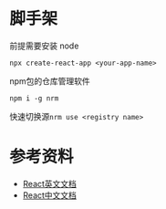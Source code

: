 
# 脚手架

前提需要安装 node
```
npx create-react-app <your-app-name>
```
npm包的仓库管理软件
```
npm i -g nrm
```
快速切换源`nrm use <registry name>`

# 参考资料

- [React英文文档](https://reactjs.org/)
- [React中文文档](https://zh-hans.reactjs.org/)